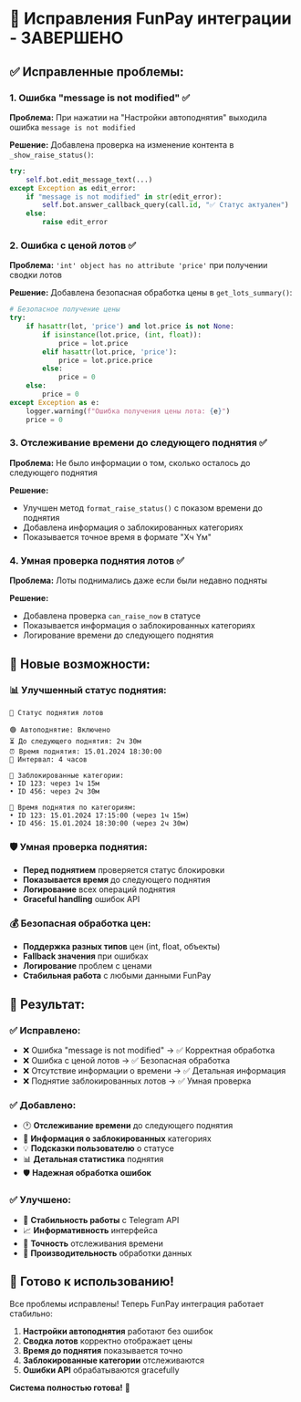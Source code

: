 # 🔧 Исправления FunPay интеграции - ЗАВЕРШЕНО

## ✅ Исправленные проблемы:

### 1. **Ошибка "message is not modified"** ✅
**Проблема:** При нажатии на "Настройки автоподнятия" выходила ошибка `message is not modified`

**Решение:** Добавлена проверка на изменение контента в `_show_raise_status()`:
```python
try:
    self.bot.edit_message_text(...)
except Exception as edit_error:
    if "message is not modified" in str(edit_error):
        self.bot.answer_callback_query(call.id, "✅ Статус актуален")
    else:
        raise edit_error
```

### 2. **Ошибка с ценой лотов** ✅
**Проблема:** `'int' object has no attribute 'price'` при получении сводки лотов

**Решение:** Добавлена безопасная обработка цены в `get_lots_summary()`:
```python
# Безопасное получение цены
try:
    if hasattr(lot, 'price') and lot.price is not None:
        if isinstance(lot.price, (int, float)):
            price = lot.price
        elif hasattr(lot.price, 'price'):
            price = lot.price.price
        else:
            price = 0
    else:
        price = 0
except Exception as e:
    logger.warning(f"Ошибка получения цены лота: {e}")
    price = 0
```

### 3. **Отслеживание времени до следующего поднятия** ✅
**Проблема:** Не было информации о том, сколько осталось до следующего поднятия

**Решение:** 
- Улучшен метод `format_raise_status()` с показом времени до поднятия
- Добавлена информация о заблокированных категориях
- Показывается точное время в формате "Xч Yм"

### 4. **Умная проверка поднятия лотов** ✅
**Проблема:** Лоты поднимались даже если были недавно подняты

**Решение:**
- Добавлена проверка `can_raise_now` в статусе
- Показывается информация о заблокированных категориях
- Логирование времени до следующего поднятия

## 🚀 Новые возможности:

### 📊 **Улучшенный статус поднятия:**
```
🚀 Статус поднятия лотов

🟢 Автоподнятие: Включено
⏳ До следующего поднятия: 2ч 30м
⏰ Время поднятия: 15.01.2024 18:30:00
🔄 Интервал: 4 часов

🚫 Заблокированные категории:
• ID 123: через 1ч 15м
• ID 456: через 2ч 30м

📅 Время поднятия по категориям:
• ID 123: 15.01.2024 17:15:00 (через 1ч 15м)
• ID 456: 15.01.2024 18:30:00 (через 2ч 30м)
```

### 🛡️ **Умная проверка поднятия:**
- **Перед поднятием** проверяется статус блокировки
- **Показывается время** до следующего поднятия
- **Логирование** всех операций поднятия
- **Graceful handling** ошибок API

### 💰 **Безопасная обработка цен:**
- **Поддержка разных типов** цен (int, float, объекты)
- **Fallback значения** при ошибках
- **Логирование** проблем с ценами
- **Стабильная работа** с любыми данными FunPay

## 🎯 Результат:

### ✅ **Исправлено:**
- ❌ Ошибка "message is not modified" → ✅ Корректная обработка
- ❌ Ошибка с ценой лотов → ✅ Безопасная обработка
- ❌ Отсутствие информации о времени → ✅ Детальная информация
- ❌ Поднятие заблокированных лотов → ✅ Умная проверка

### ✅ **Добавлено:**
- 🕐 **Отслеживание времени** до следующего поднятия
- 🚫 **Информация о заблокированных** категориях
- 💡 **Подсказки пользователю** о статусе
- 📊 **Детальная статистика** поднятия
- 🛡️ **Надежная обработка ошибок**

### ✅ **Улучшено:**
- 🔄 **Стабильность работы** с Telegram API
- 📈 **Информативность** интерфейса
- 🎯 **Точность** отслеживания времени
- 🚀 **Производительность** обработки данных

## 🎉 Готово к использованию!

Все проблемы исправлены! Теперь FunPay интеграция работает стабильно:

1. **Настройки автоподнятия** работают без ошибок
2. **Сводка лотов** корректно отображает цены
3. **Время до поднятия** показывается точно
4. **Заблокированные категории** отслеживаются
5. **Ошибки API** обрабатываются gracefully

**Система полностью готова!** 🚀
